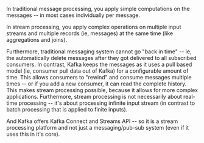 In traditional message processing, you apply simple computations on the messages -- in most cases individually per message.

In stream processing, you apply complex operations on multiple input streams and multiple records (ie, messages) at the same time (like aggregations and joins).

Furthermore, traditional messaging system cannot go "back in time" -- ie, the automatically delete messages after they got delivered to all subscribed consumers. In contrast, Kafka keeps the messages as it uses a pull based model (ie, consumer pull data out of Kafka) for a configurable amount of time. This allows consumers to "rewind" and consume messages multiple times -- or if you add a new consumer, it can read the complete history. This makes stream processing possible, because it allows for more complex applications. Furthermore, stream processing is not necessarily about real-time processing -- it's about processing infinite input stream (in contrast to batch processing that is applied to finite inputs).

And Kafka offers Kafka Connect and Streams API -- so it is a stream processing platform and not just a messaging/pub-sub system (even if it uses this in it's core).